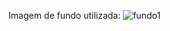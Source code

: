 Imagem de fundo utilizada:
![fundo1](https://github.com/BryanhSantos/CRUD-DesenvolvimentoWeb/assets/161526305/ef1f1721-3805-4030-a780-39c79bb6f6fb)
